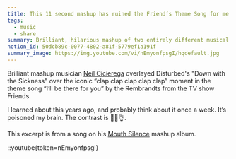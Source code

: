 ```yaml
---
title: This 11 second mashup has ruined the Friend’s Theme Song for me
tags:
  - music
  - share
summary: Brilliant, hilarious mashup of two entirely different musical moments
notion_id: 50dcb89c-0077-4802-a81f-5779ef1a191f
summary_image: https://img.youtube.com/vi/nEmyonfpsgI/hqdefault.jpg
---
```

Brilliant mashup musician [Neil Cicierega](http://www.neilcic.com/) overlayed Disturbed's "Down with the Sickness" over the iconic “clap clap clap clap clap” moment in the theme song “I’ll be there for you” by the Rembrandts from the TV show Friends.

I learned about this years ago, and probably think about it once a week. It’s poisoned my brain. The contrast is 👨‍🍳👌.

This excerpt is from a song on his [Mouth Silence](http://www.neilcic.com/mouthsilence/) mashup album.

::youtube{token=nEmyonfpsgI}
